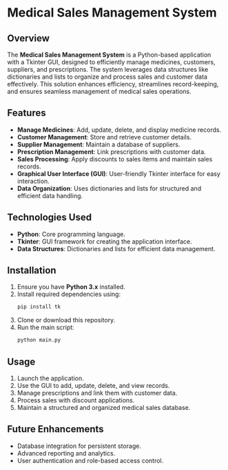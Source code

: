 # Medical Sales Management System

## Overview
The **Medical Sales Management System** is a Python-based application with a Tkinter GUI, designed to efficiently manage medicines, customers, suppliers, and prescriptions. The system leverages data structures like dictionaries and lists to organize and process sales and customer data effectively. This solution enhances efficiency, streamlines record-keeping, and ensures seamless management of medical sales operations.

## Features
- **Manage Medicines**: Add, update, delete, and display medicine records.
- **Customer Management**: Store and retrieve customer details.
- **Supplier Management**: Maintain a database of suppliers.
- **Prescription Management**: Link prescriptions with customer data.
- **Sales Processing**: Apply discounts to sales items and maintain sales records.
- **Graphical User Interface (GUI)**: User-friendly Tkinter interface for easy interaction.
- **Data Organization**: Uses dictionaries and lists for structured and efficient data handling.

## Technologies Used
- **Python**: Core programming language.
- **Tkinter**: GUI framework for creating the application interface.
- **Data Structures**: Dictionaries and lists for efficient data management.

## Installation
1. Ensure you have **Python 3.x** installed.
2. Install required dependencies using:
   ```sh
   pip install tk
   ```
3. Clone or download this repository.
4. Run the main script:
   ```sh
   python main.py
   ```

## Usage
1. Launch the application.
2. Use the GUI to add, update, delete, and view records.
3. Manage prescriptions and link them with customer data.
4. Process sales with discount applications.
5. Maintain a structured and organized medical sales database.

## Future Enhancements
- Database integration for persistent storage.
- Advanced reporting and analytics.
- User authentication and role-based access control.


